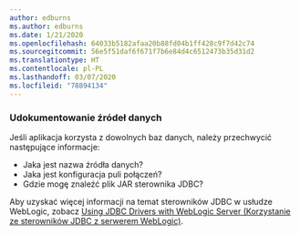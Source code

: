 ```yaml
---
author: edburns
ms.author: edburns
ms.date: 1/21/2020
ms.openlocfilehash: 64033b5182afaa20b88fd04b1ff428c9f7d42c74
ms.sourcegitcommit: 56e5f51daf6f671f7b6e84d4c6512473b35d31d2
ms.translationtype: HT
ms.contentlocale: pl-PL
ms.lasthandoff: 03/07/2020
ms.locfileid: "78894134"
---
```

### <a name="document-datasources"></a>Udokumentowanie źródeł danych

Jeśli aplikacja korzysta z dowolnych baz danych, należy przechwycić następujące informacje:

* Jaka jest nazwa źródła danych?
* Jaka jest konfiguracja puli połączeń?
* Gdzie mogę znaleźć plik JAR sterownika JDBC?

Aby uzyskać więcej informacji na temat sterowników JDBC w usłudze WebLogic, zobacz [Using JDBC Drivers with WebLogic Server (Korzystanie ze sterowników JDBC z serwerem WebLogic)](https://docs.oracle.com/middleware/1213/wls/JDBCA/third_party_drivers.htm).
